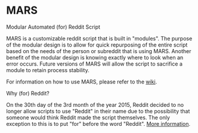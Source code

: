 MARS
====

Modular Automated (for) Reddit Script

MARS is a customizable reddit script that is built in "modules". The purpose of the modular design is to allow for quick repurposing of the entire script based on the needs of the person or subreddit that is using MARS. Another benefit of the modular design is knowing exactly where to look when an error occurs. Future versions of MARS will allow the script to sacrifice a module to retain process stability.

For information on how to use MARS, please refer to the [wiki](https://github.com/PixelOrange/MARS/wiki).

Why (for) Reddit?

On the 30th day of the 3rd month of the year 2015, Reddit decided to no longer allow scripts to use "Reddit" in their name due to the possibility that someone would think Reddit made the script themselves. The only exception to this is to put "for" before the word "Reddit". [More information](http://www.reddit.com/r/redditdev/comments/2ujhkr/important_api_licensing_terms_clarified/).
